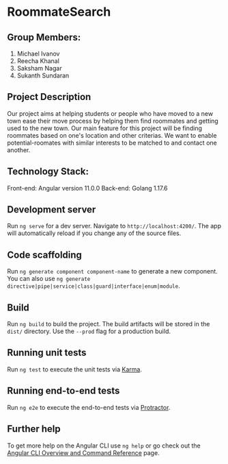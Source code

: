 
# RoommateSearch

## Group Members:
1. Michael Ivanov
2. Reecha Khanal
3. Saksham Nagar
4. Sukanth Sundaran

## Project Description

Our project aims at helping students or people who have moved to a new town ease their move process by helping them find roommates and getting used to the new town. Our main feature for this project will be finding roommates based on one's location and other criterias. We want to enable potential-roomates with similar interests to be matched to and contact one another. 

## Technology Stack:
Front-end: Angular version 11.0.0
Back-end: Golang 1.17.6

## Development server

Run `ng serve` for a dev server. Navigate to `http://localhost:4200/`. The app will automatically reload if you change any of the source files.

## Code scaffolding

Run `ng generate component component-name` to generate a new component. You can also use `ng generate directive|pipe|service|class|guard|interface|enum|module`.

## Build

Run `ng build` to build the project. The build artifacts will be stored in the `dist/` directory. Use the `--prod` flag for a production build.

## Running unit tests

Run `ng test` to execute the unit tests via [Karma](https://karma-runner.github.io).

## Running end-to-end tests

Run `ng e2e` to execute the end-to-end tests via [Protractor](http://www.protractortest.org/).

## Further help

To get more help on the Angular CLI use `ng help` or go check out the [Angular CLI Overview and Command Reference](https://angular.io/cli) page.
